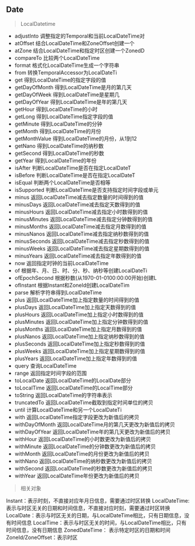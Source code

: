 ##  Date
> LocalDatetime

* adjustInto	调整指定的Temporal和当前LocalDateTime对
* atOffset	结合LocalDateTime和ZoneOffset创建一个
* atZone	结合LocalDateTime和指定时区创建一个ZonedD
* compareTo	比较两个LocalDateTime
* format	格式化LocalDateTime生成一个字符串
* from	转换TemporalAccessor为LocalDateTi
* get	得到LocalDateTime的指定字段的值
* getDayOfMonth	得到LocalDateTime是月的第几天
* getDayOfWeek	得到LocalDateTime是星期几
* getDayOfYear	得到LocalDateTime是年的第几天
* getHour	得到LocalDateTime的小时
* getLong	得到LocalDateTime指定字段的值
* getMinute	得到LocalDateTime的分钟
* getMonth	得到LocalDateTime的月份
* getMonthValue	得到LocalDateTime的月份，从1到12
* getNano	得到LocalDateTime的纳秒数
* getSecond	得到LocalDateTime的秒数
* getYear	得到LocalDateTime的年份
* isAfter	判断LocalDateTime是否在指定LocalDateT
* isBefore	判断LocalDateTime是否在指定LocalDateT
* isEqual	判断两个LocalDateTime是否相等
* isSupported	判断LocalDateTime是否支持指定时间字段或单元
* minus	返回LocalDateTime减去指定数量的时间得到的值
* minusDays	返回LocalDateTime减去指定天数得到的值
* minusHours	返回LocalDateTime减去指定小时数得到的值
* minusMinutes	返回LocalDateTime减去指定分钟数得到的值
* minusMonths	返回LocalDateTime减去指定月数得到的值
* minusNanos	返回LocalDateTime减去指定纳秒数得到的值
* minusSeconds	返回LocalDateTime减去指定秒数得到的值
* minusWeeks	返回LocalDateTime减去指定星期数得到的值
* minusYears	返回LocalDateTime减去指定年数得到的值
* now	返回指定时钟的当前LocalDateTime
* of	根据年、月、日、时、分、秒、纳秒等创建LocalDateTi
* ofEpochSecond	根据秒数(从1970-01-0100:00:00开始)创建L
* ofInstant	根据Instant和ZoneId创建LocalDateTim
* parse	解析字符串得到LocalDateTime
* plus	返回LocalDateTime加上指定数量的时间得到的值
* plusDays	返回LocalDateTime加上指定天数得到的值
* plusHours	返回LocalDateTime加上指定小时数得到的值
* plusMinutes	返回LocalDateTime加上指定分钟数得到的值
* plusMonths	返回LocalDateTime加上指定月数得到的值
* plusNanos	返回LocalDateTime加上指定纳秒数得到的值
* plusSeconds	返回LocalDateTime加上指定秒数得到的值
* plusWeeks	返回LocalDateTime加上指定星期数得到的值
* plusYears	返回LocalDateTime加上指定年数得到的值
* query	查询LocalDateTime
* range	返回指定时间字段的范围
* toLocalDate	返回LocalDateTime的LocalDate部分
* toLocalTime	返回LocalDateTime的LocalTime部分
* toString	返回LocalDateTime的字符串表示
* truncatedTo	返回LocalDateTime截取到指定时间单位的拷贝
* until	计算LocalDateTime和另一个LocalDateTi
* with	返回LocalDateTime指定字段更改为新值后的拷贝
* withDayOfMonth	返回LocalDateTime月的第几天更改为新值后的拷贝
* withDayOfYear	返回LocalDateTime年的第几天更改为新值后的拷贝
* withHour	返回LocalDateTime的小时数更改为新值后的拷贝
* withMinute	返回LocalDateTime的分钟数更改为新值后的拷贝
* withMonth	返回LocalDateTime的月份更改为新值后的拷贝
* withNano	返回LocalDateTime的纳秒数更改为新值后的拷贝
* withSecond	返回LocalDateTime的秒数更改为新值后的拷贝
* withYear	返回LocalDateTime年份更改为新值后的拷贝

> 相关对象

Instant：表示时刻，不直接对应年月日信息，需要通过时区转换
LocalDateTime: 表示与时区无关的日期和时间信息，不直接对应时刻，需要通过时区转换
LocalDate：表示与时区无关的日期，与LocalDateTime相比，只有日期信息，没有时间信息
LocalTime：表示与时区无关的时间，与LocalDateTime相比，只有时间信息，没有日期信息
ZonedDateTime： 表示特定时区的日期和时间
ZoneId/ZoneOffset：表示时区
